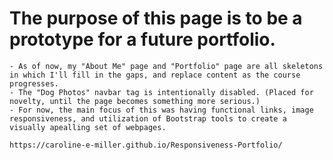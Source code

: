 # The purpose of this page is to be a prototype for a future portfolio.

    - As of now, my "About Me" page and "Portfolio" page are all skeletons in which I'll fill in the gaps, and replace content as the course progresses.
    - The "Dog Photos" navbar tag is intentionally disabled. (Placed for novelty, until the page becomes something more serious.)
    - For now, the main focus of this was having functional links, image responsiveness, and utilization of Bootstrap tools to create a visually apealling set of webpages.

    https://caroline-e-miller.github.io/Responsiveness-Portfolio/